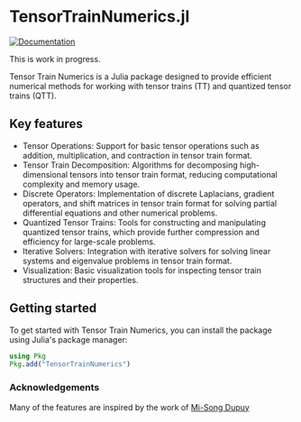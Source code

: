 # TensorTrainNumerics.jl

[![Documentation](https://img.shields.io/badge/docs-dev-blue.svg)](https://martinmikkelsen.github.io/TensorTrainNumerics.jl/)

This is work in progress. 
    
Tensor Train Numerics is a Julia package designed to provide efficient numerical methods for working with tensor trains (TT) and quantized tensor trains (QTT). 

## Key features

- Tensor Operations: Support for basic tensor operations such as addition, multiplication, and contraction in tensor train format.
- Tensor Train Decomposition: Algorithms for decomposing high-dimensional tensors into tensor train format, reducing computational complexity and memory usage.
- Discrete Operators: Implementation of discrete Laplacians, gradient operators, and shift matrices in tensor train format for solving partial differential equations and other numerical problems.
- Quantized Tensor Trains: Tools for constructing and manipulating quantized tensor trains, which provide further compression and efficiency for large-scale problems.
- Iterative Solvers: Integration with iterative solvers for solving linear systems and eigenvalue problems in tensor train format.
- Visualization: Basic visualization tools for inspecting tensor train structures and their properties. 

## Getting started 

To get started with Tensor Train Numerics, you can install the package using Julia's package manager:

```Julia
using Pkg
Pkg.add("TensorTrainNumerics")
```

### Acknowledgements 

Many of the features are inspired by the work of [Mi-Song Dupuy](https://github.com/msdupuy)

